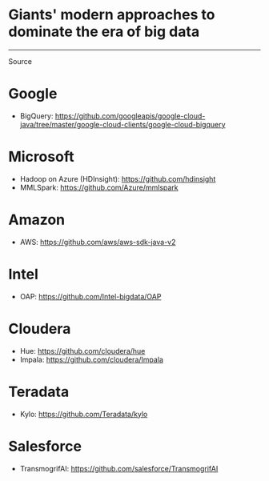 # Giants' modern approaches to dominate the era of big data
-----------------------------------------------------------------------------------------------------------------------------------------

Source

# Google
- BigQuery: https://github.com/googleapis/google-cloud-java/tree/master/google-cloud-clients/google-cloud-bigquery

# Microsoft
- Hadoop on Azure (HDInsight): https://github.com/hdinsight
- MMLSpark: https://github.com/Azure/mmlspark

# Amazon
- AWS: https://github.com/aws/aws-sdk-java-v2

# Intel
- OAP: https://github.com/Intel-bigdata/OAP

# Cloudera
- Hue: https://github.com/cloudera/hue
- Impala: https://github.com/cloudera/Impala

# Teradata
- Kylo: https://github.com/Teradata/kylo

# Salesforce
- TransmogrifAI: https://github.com/salesforce/TransmogrifAI
